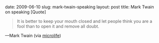 date: 2009-06-10
slug: mark-twain-speaking
layout: post
title: Mark Twain on speaking [Quote]


<blockquote>It is better to keep your mouth closed and let people think you are a fool than to open it and remove all doubt.</blockquote>&#8212;Mark Twain (via <a href="http://microlife.tumblr.com/" target="_blank">microlife</a>)
